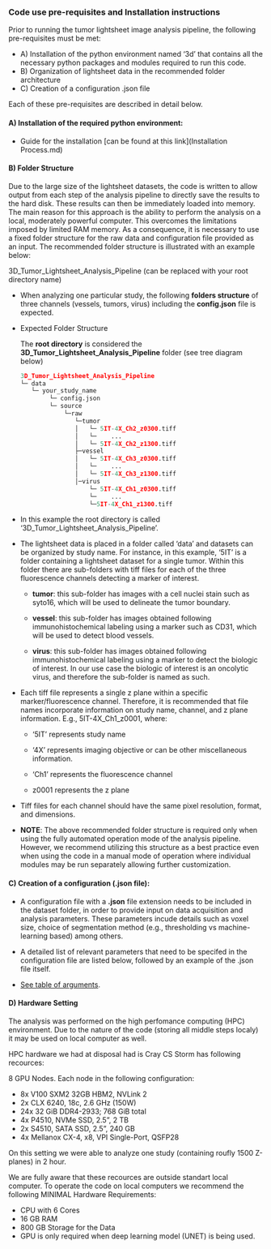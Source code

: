 ### Code use pre-requisites and Installation instructions

Prior to running the tumor lightsheet image analysis pipeline, the following pre-requisites must be met: 

* A) Installation of the python environment named ‘3d’ that contains all the necessary python packages and modules required to run this code.  
* B) Organization of lightsheet data in the recommended folder architecture 
* C) Creation of a configuration .json file 


Each of these pre-requisites are described in detail below.  

#### A) Installation of the required python environment:  

* Guide for the installation [can be found at this link](Installation Process.md)

#### B) Folder Structure

Due to the large size of the lightsheet datasets, the code is written to allow output from each step of the analysis pipeline to directly save the results to the hard disk. These 
results can then be immediately loaded into memory. The main reason for this approach is the ability to perform the analysis on a local, moderately powerful computer. This overcomes the limitations imposed by limited RAM memory. As a consequence, it is necessary to use a fixed folder structure for the raw data and configuration file provided as an input. The recommended folder structure is illustrated with an example below: 

3D_Tumor_Lightsheet_Analysis_Pipeline  (can be replaced with your root directory name) 
* When analyzing one particular study, the following **folders structure** of three channels (vessels, tumors, virus) including the **config.json** file is expected.

* Expected Folder Structure

    The **root directory** is considered the **3D_Tumor_Lightsheet_Analysis_Pipeline** folder (see tree diagram below)

    ```python
    3D_Tumor_Lightsheet_Analysis_Pipeline
    └─ data
       └─ your_study_name
            └─ config.json
            └─ source
                └─raw
                   └─tumor
                   │   └─ 5IT-4X_Ch2_z0300.tiff
                   │   └─    ...
                   │   └─ 5IT-4X_Ch2_z1300.tiff
                   ├─vessel
                   │   └─ 5IT-4X_Ch3_z0300.tiff
                   │   └─    ...
                   │   └─ 5IT-4X_Ch3_z1300.tiff
                   │─virus
                       └─ 5IT-4X_Ch1_z0300.tiff
                       └─    ...
                       └─5IT-4X_Ch1_z1300.tiff


    ```


* In this example the root directory is called ‘3D_Tumor_Lightsheet_Analysis_Pipeline’.  

* The lightsheet data is placed in a folder called ‘data’ and datasets can be organized by study name. For instance, in this example, ‘5IT’ is a folder containing a lightsheet dataset for a single tumor. Within this folder there are sub-folders with tiff files for each of the three fluorescence channels detecting a marker of interest.  

    * **tumor**:  this sub-folder has images with a cell nuclei stain such as syto16, which will be used to delineate the tumor boundary.  

    * **vessel**: this sub-folder has images obtained following immunohistochemical labeling using a marker such as CD31, which will be used to detect blood vessels.  

    * **virus**: this sub-folder has images obtained following immunohistochemical labeling using a marker to detect the biologic of interest. In our use case the biologic of interest is an oncolytic virus, and therefore the sub-folder is named as such. 

* Each tiff file represents a single z plane within a specific marker/fluorescence channel. Therefore, it is recommended that file names incorporate information on study name, channel, and z plane information. E.g., 5IT-4X_Ch1_z0001, where: 

    * ‘5IT’ represents study name 

    * ‘4X’ represents imaging objective or can be other miscellaneous information. 

    * ‘Ch1’ represents the fluorescence channel 

    * z0001 represents the z plane 

* Tiff files for each channel should have the same pixel resolution, format, and dimensions.  

* **NOTE**: The above recommended folder structure is required only when using the fully automated operation mode of the analysis pipeline. However, we recommend utilizing this structure as a best practice even when using the code in a manual mode of operation where individual modules may be run separately allowing further customization. 

#### C) Creation of a configuration (.json file): 

* A configuration file with a **.json** file extension needs to be included in the dataset folder, in order to provide input on data acquisition and analysis parameters. These parameters incude details such as voxel size, choice of segmentation method (e.g., thresholding vs machine-learning based) among others.  

* A detailed list of relevant parameters that need to be specifed in the configuration file are listed below, followed by an example of the .json file itself.  

* [See table of arguments](config.md).


#### D) Hardware Setting

The analysis was performed on the high perfomance computing (HPC) environment. Due to the nature of the code (storing all middle steps localy) it may be used on local computer as well.

HPC hardware we had at disposal had is Cray CS Storm has following recources:

8 GPU Nodes. Each node in the following configuration:

* 8x V100 SXM2 32GB HBM2, NVLink 2
* 2x CLX 6240, 18c, 2.6 GHz (150W)
* 24x 32 GiB DDR4-2933; 768 GiB total
* 4x P4510, NVMe SSD, 2.5”, 2 TB
* 2x S4510, SATA SSD, 2.5”, 240 GB
* 4x Mellanox CX-4, x8, VPI Single-Port, QSFP28


On this setting we were able to analyze one study (containing roufly 1500 Z-planes) in 2 hour.

We are fully aware that these recources are outside standart local computer. To operate the code on local computers we recommend the following MINIMAL Hardware Requirements:

* CPU with 6 Cores
* 16 GB RAM
* 800 GB Storage for the Data
* GPU is only required when deep learning model (UNET) is being used.